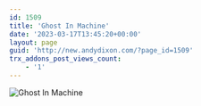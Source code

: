 ```yaml
---
id: 1509
title: 'Ghost In Machine'
date: '2023-03-17T13:45:20+00:00'
layout: page
guid: 'http://new.andydixon.com/?page_id=1509'
trx_addons_post_views_count:
    - '1'
---
```


![Ghost In Machine](https://i0.wp.com/assets.g8x2.ldn.idrivee2-23.com/posters/Ghost%20In%20Machine%2001.jpg?w=1200&ssl=1 "Ghost In Machine")